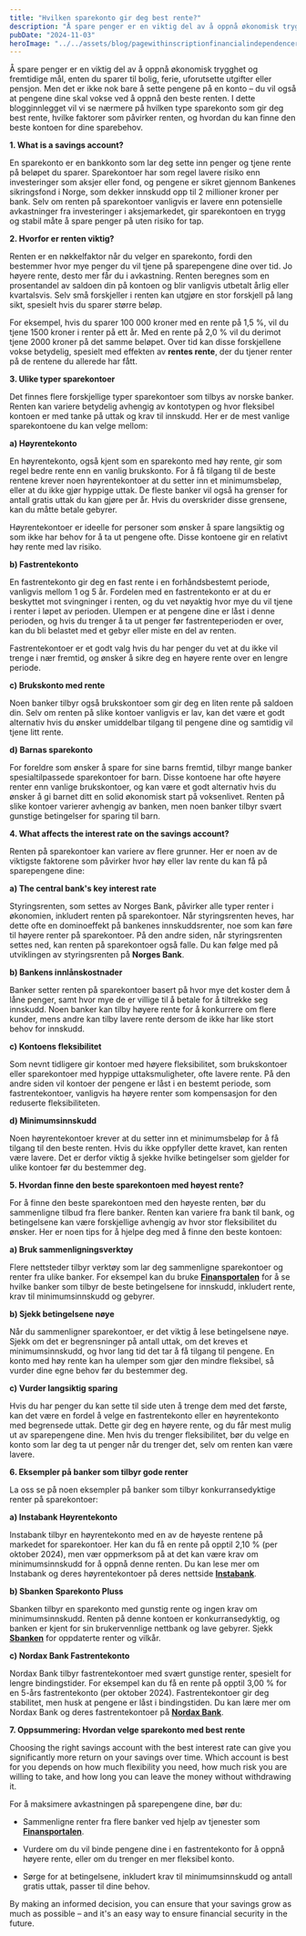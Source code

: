 ```yaml
---
title: "Hvilken sparekonto gir deg best rente?"
description: "Å spare penger er en viktig del av å oppnå økonomisk trygghet og fremtidige mål, enten du sparer til bolig, ferie, uforutsette utgifter eller pensjon. Men det er ikke nok bare å sette pengene på en konto – du vil også at pengene dine skal vokse ved å oppnå den beste renten. I dette blogginnlegget &#8230; Read more"
pubDate: "2024-11-03"
heroImage: "../../assets/blog/pagewithinscriptionfinancialindependenceretireearl.jpg"
---
```


Å spare penger er en viktig del av å oppnå økonomisk trygghet og fremtidige mål, enten du sparer til bolig, ferie, uforutsette utgifter eller pensjon. Men det er ikke nok bare å sette pengene på en konto – du vil også at pengene dine skal vokse ved å oppnå den beste renten. I dette blogginnlegget vil vi se nærmere på hvilken type sparekonto som gir deg best rente, hvilke faktorer som påvirker renten, og hvordan du kan finne den beste kontoen for dine sparebehov.

**1. What is a savings account?**

En sparekonto er en bankkonto som lar deg sette inn penger og tjene rente på beløpet du sparer. Sparekontoer har som regel lavere risiko enn investeringer som aksjer eller fond, og pengene er sikret gjennom Bankenes sikringsfond i Norge, som dekker innskudd opp til 2 millioner kroner per bank. Selv om renten på sparekontoer vanligvis er lavere enn potensielle avkastninger fra investeringer i aksjemarkedet, gir sparekontoen en trygg og stabil måte å spare penger på uten risiko for tap.

**2. Hvorfor er renten viktig?**

Renten er en nøkkelfaktor når du velger en sparekonto, fordi den bestemmer hvor mye penger du vil tjene på sparepengene dine over tid. Jo høyere rente, desto mer får du i avkastning. Renten beregnes som en prosentandel av saldoen din på kontoen og blir vanligvis utbetalt årlig eller kvartalsvis. Selv små forskjeller i renten kan utgjøre en stor forskjell på lang sikt, spesielt hvis du sparer større beløp.

For eksempel, hvis du sparer 100 000 kroner med en rente på 1,5 %, vil du tjene 1500 kroner i renter på ett år. Med en rente på 2,0 % vil du derimot tjene 2000 kroner på det samme beløpet. Over tid kan disse forskjellene vokse betydelig, spesielt med effekten av **rentes rente**, der du tjener renter på de rentene du allerede har fått.

**3. Ulike typer sparekontoer**

Det finnes flere forskjellige typer sparekontoer som tilbys av norske banker. Renten kan variere betydelig avhengig av kontotypen og hvor fleksibel kontoen er med tanke på uttak og krav til innskudd. Her er de mest vanlige sparekontoene du kan velge mellom:

**a) Høyrentekonto**

En høyrentekonto, også kjent som en sparekonto med høy rente, gir som regel bedre rente enn en vanlig brukskonto. For å få tilgang til de beste rentene krever noen høyrentekontoer at du setter inn et minimumsbeløp, eller at du ikke gjør hyppige uttak. De fleste banker vil også ha grenser for antall gratis uttak du kan gjøre per år. Hvis du overskrider disse grensene, kan du måtte betale gebyrer.

Høyrentekontoer er ideelle for personer som ønsker å spare langsiktig og som ikke har behov for å ta ut pengene ofte. Disse kontoene gir en relativt høy rente med lav risiko.

**b) Fastrentekonto**

En fastrentekonto gir deg en fast rente i en forhåndsbestemt periode, vanligvis mellom 1 og 5 år. Fordelen med en fastrentekonto er at du er beskyttet mot svingninger i renten, og du vet nøyaktig hvor mye du vil tjene i renter i løpet av perioden. Ulempen er at pengene dine er låst i denne perioden, og hvis du trenger å ta ut penger før fastrenteperioden er over, kan du bli belastet med et gebyr eller miste en del av renten.

Fastrentekontoer er et godt valg hvis du har penger du vet at du ikke vil trenge i nær fremtid, og ønsker å sikre deg en høyere rente over en lengre periode.

**c) Brukskonto med rente**

Noen banker tilbyr også brukskontoer som gir deg en liten rente på saldoen din. Selv om renten på slike kontoer vanligvis er lav, kan det være et godt alternativ hvis du ønsker umiddelbar tilgang til pengene dine og samtidig vil tjene litt rente.

**d) Barnas sparekonto**

For foreldre som ønsker å spare for sine barns fremtid, tilbyr mange banker spesialtilpassede sparekontoer for barn. Disse kontoene har ofte høyere renter enn vanlige brukskontoer, og kan være et godt alternativ hvis du ønsker å gi barnet ditt en solid økonomisk start på voksenlivet. Renten på slike kontoer varierer avhengig av banken, men noen banker tilbyr svært gunstige betingelser for sparing til barn.

**4. What affects the interest rate on the savings account?**

Renten på sparekontoer kan variere av flere grunner. Her er noen av de viktigste faktorene som påvirker hvor høy eller lav rente du kan få på sparepengene dine:

**a) The central bank's key interest rate**

Styringsrenten, som settes av Norges Bank, påvirker alle typer renter i økonomien, inkludert renten på sparekontoer. Når styringsrenten heves, har dette ofte en dominoeffekt på bankenes innskuddsrenter, noe som kan føre til høyere renter på sparekontoer. På den andre siden, når styringsrenten settes ned, kan renten på sparekontoer også falle. Du kan følge med på utviklingen av styringsrenten på **Norges Bank**.

**b) Bankens innlånskostnader**

Banker setter renten på sparekontoer basert på hvor mye det koster dem å låne penger, samt hvor mye de er villige til å betale for å tiltrekke seg innskudd. Noen banker kan tilby høyere rente for å konkurrere om flere kunder, mens andre kan tilby lavere rente dersom de ikke har like stort behov for innskudd.

**c) Kontoens fleksibilitet**

Som nevnt tidligere gir kontoer med høyere fleksibilitet, som brukskontoer eller sparekontoer med hyppige uttaksmuligheter, ofte lavere rente. På den andre siden vil kontoer der pengene er låst i en bestemt periode, som fastrentekontoer, vanligvis ha høyere renter som kompensasjon for den reduserte fleksibiliteten.

**d) Minimumsinnskudd**

Noen høyrentekontoer krever at du setter inn et minimumsbeløp for å få tilgang til den beste renten. Hvis du ikke oppfyller dette kravet, kan renten være lavere. Det er derfor viktig å sjekke hvilke betingelser som gjelder for ulike kontoer før du bestemmer deg.

**5. Hvordan finne den beste sparekontoen med høyest rente?**

For å finne den beste sparekontoen med den høyeste renten, bør du sammenligne tilbud fra flere banker. Renten kan variere fra bank til bank, og betingelsene kan være forskjellige avhengig av hvor stor fleksibilitet du ønsker. Her er noen tips for å hjelpe deg med å finne den beste kontoen:

**a) Bruk sammenligningsverktøy**

Flere nettsteder tilbyr verktøy som lar deg sammenligne sparekontoer og renter fra ulike banker. For eksempel kan du bruke **[Finansportalen](https://www.finansportalen.no)** for å se hvilke banker som tilbyr de beste betingelsene for innskudd, inkludert rente, krav til minimumsinnskudd og gebyrer.

**b) Sjekk betingelsene nøye**

Når du sammenligner sparekontoer, er det viktig å lese betingelsene nøye. Sjekk om det er begrensninger på antall uttak, om det kreves et minimumsinnskudd, og hvor lang tid det tar å få tilgang til pengene. En konto med høy rente kan ha ulemper som gjør den mindre fleksibel, så vurder dine egne behov før du bestemmer deg.

**c) Vurder langsiktig sparing**

Hvis du har penger du kan sette til side uten å trenge dem med det første, kan det være en fordel å velge en fastrentekonto eller en høyrentekonto med begrensede uttak. Dette gir deg en høyere rente, og du får mest mulig ut av sparepengene dine. Men hvis du trenger fleksibilitet, bør du velge en konto som lar deg ta ut penger når du trenger det, selv om renten kan være lavere.

**6. Eksempler på banker som tilbyr gode renter**

La oss se på noen eksempler på banker som tilbyr konkurransedyktige renter på sparekontoer:

**a) Instabank Høyrentekonto**

Instabank tilbyr en høyrentekonto med en av de høyeste rentene på markedet for sparekontoer. Her kan du få en rente på opptil 2,10 % (per oktober 2024), men vær oppmerksom på at det kan være krav om minimumsinnskudd for å oppnå denne renten. Du kan lese mer om Instabank og deres høyrentekontoer på deres nettside **[Instabank](https://www.instabank.no)**.

**b) Sbanken Sparekonto Pluss**

Sbanken tilbyr en sparekonto med gunstig rente og ingen krav om minimumsinnskudd. Renten på denne kontoen er konkurransedyktig, og banken er kjent for sin brukervennlige nettbank og lave gebyrer. Sjekk **[Sbanken](https://sbanken.no)** for oppdaterte renter og vilkår.

**c) Nordax Bank Fastrentekonto**

Nordax Bank tilbyr fastrentekontoer med svært gunstige renter, spesielt for lengre bindingstider. For eksempel kan du få en rente på opptil 3,00 % for en 5-års fastrentekonto (per oktober 2024). Fastrentekontoer gir deg stabilitet, men husk at pengene er låst i bindingstiden. Du kan lære mer om Nordax Bank og deres fastrentekontoer på **[Nordax Bank](https://www.nordax.no)**.

**7. Oppsummering: Hvordan velge sparekonto med best rente**

Choosing the right savings account with the best interest rate can give you significantly more return on your savings over time. Which account is best for you depends on how much flexibility you need, how much risk you are willing to take, and how long you can leave the money without withdrawing it.

For å maksimere avkastningen på sparepengene dine, bør du:

- Sammenligne renter fra flere banker ved hjelp av tjenester som **[Finansportalen](https://www.finansportalen.no)**.

- Vurdere om du vil binde pengene dine i en fastrentekonto for å oppnå høyere rente, eller om du trenger en mer fleksibel konto.

- Sørge for at betingelsene, inkludert krav til minimumsinnskudd og antall gratis uttak, passer til dine behov.

By making an informed decision, you can ensure that your savings grow as much as possible &#8211; and it's an easy way to ensure financial security in the future.